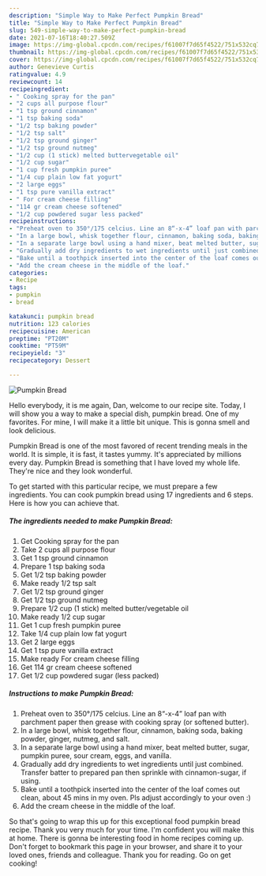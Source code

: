 ```yaml
---
description: "Simple Way to Make Perfect Pumpkin Bread"
title: "Simple Way to Make Perfect Pumpkin Bread"
slug: 549-simple-way-to-make-perfect-pumpkin-bread
date: 2021-07-16T18:40:27.509Z
image: https://img-global.cpcdn.com/recipes/f61007f7d65f4522/751x532cq70/pumpkin-bread-recipe-main-photo.jpg
thumbnail: https://img-global.cpcdn.com/recipes/f61007f7d65f4522/751x532cq70/pumpkin-bread-recipe-main-photo.jpg
cover: https://img-global.cpcdn.com/recipes/f61007f7d65f4522/751x532cq70/pumpkin-bread-recipe-main-photo.jpg
author: Genevieve Curtis
ratingvalue: 4.9
reviewcount: 14
recipeingredient:
- " Cooking spray for the pan"
- "2 cups all purpose flour"
- "1 tsp ground cinnamon"
- "1 tsp baking soda"
- "1/2 tsp baking powder"
- "1/2 tsp salt"
- "1/2 tsp ground ginger"
- "1/2 tsp ground nutmeg"
- "1/2 cup (1 stick) melted buttervegetable oil"
- "1/2 cup sugar"
- "1 cup fresh pumpkin puree"
- "1/4 cup plain low fat yogurt"
- "2 large eggs"
- "1 tsp pure vanilla extract"
- " For cream cheese filling"
- "114 gr cream cheese softened"
- "1/2 cup powdered sugar less packed"
recipeinstructions:
- "Preheat oven to 350°/175 celcius. Line an 8“-x-4” loaf pan with parchment paper then grease with cooking spray (or softened butter)."
- "In a large bowl, whisk together flour, cinnamon, baking soda, baking powder, ginger, nutmeg, and salt."
- "In a separate large bowl using a hand mixer, beat melted butter, sugar, pumpkin puree, sour cream, eggs, and vanilla."
- "Gradually add dry ingredients to wet ingredients until just combined. Transfer batter to prepared pan then sprinkle with cinnamon-sugar, if using."
- "Bake until a toothpick inserted into the center of the loaf comes out clean, about 45 mins in my oven. Pls adjust accordingly to your oven :)"
- "Add the cream cheese in the middle of the loaf."
categories:
- Recipe
tags:
- pumpkin
- bread

katakunci: pumpkin bread 
nutrition: 123 calories
recipecuisine: American
preptime: "PT20M"
cooktime: "PT59M"
recipeyield: "3"
recipecategory: Dessert

---
```



![Pumpkin Bread](https://img-global.cpcdn.com/recipes/f61007f7d65f4522/751x532cq70/pumpkin-bread-recipe-main-photo.jpg)

Hello everybody, it is me again, Dan, welcome to our recipe site. Today, I will show you a way to make a special dish, pumpkin bread. One of my favorites. For mine, I will make it a little bit unique. This is gonna smell and look delicious.

Pumpkin Bread is one of the most favored of recent trending meals in the world. It is simple, it is fast, it tastes yummy. It's appreciated by millions every day. Pumpkin Bread is something that I have loved my whole life. They're nice and they look wonderful.




To get started with this particular recipe, we must prepare a few ingredients. You can cook pumpkin bread using 17 ingredients and 6 steps. Here is how you can achieve that.

<!--inarticleads1-->

##### The ingredients needed to make Pumpkin Bread:

1. Get  Cooking spray for the pan
1. Take 2 cups all purpose flour
1. Get 1 tsp ground cinnamon
1. Prepare 1 tsp baking soda
1. Get 1/2 tsp baking powder
1. Make ready 1/2 tsp salt
1. Get 1/2 tsp ground ginger
1. Get 1/2 tsp ground nutmeg
1. Prepare 1/2 cup (1 stick) melted butter/vegetable oil
1. Make ready 1/2 cup sugar
1. Get 1 cup fresh pumpkin puree
1. Take 1/4 cup plain low fat yogurt
1. Get 2 large eggs
1. Get 1 tsp pure vanilla extract
1. Make ready  For cream cheese filling
1. Get 114 gr cream cheese softened
1. Get 1/2 cup powdered sugar (less packed)




<!--inarticleads2-->

##### Instructions to make Pumpkin Bread:

1. Preheat oven to 350°/175 celcius. Line an 8“-x-4” loaf pan with parchment paper then grease with cooking spray (or softened butter).
1. In a large bowl, whisk together flour, cinnamon, baking soda, baking powder, ginger, nutmeg, and salt.
1. In a separate large bowl using a hand mixer, beat melted butter, sugar, pumpkin puree, sour cream, eggs, and vanilla.
1. Gradually add dry ingredients to wet ingredients until just combined. Transfer batter to prepared pan then sprinkle with cinnamon-sugar, if using.
1. Bake until a toothpick inserted into the center of the loaf comes out clean, about 45 mins in my oven. Pls adjust accordingly to your oven :)
1. Add the cream cheese in the middle of the loaf.




So that's going to wrap this up for this exceptional food pumpkin bread recipe. Thank you very much for your time. I'm confident you will make this at home. There is gonna be interesting food in home recipes coming up. Don't forget to bookmark this page in your browser, and share it to your loved ones, friends and colleague. Thank you for reading. Go on get cooking!
